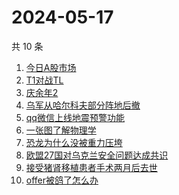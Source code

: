 # 2024-05-17

共 10 条

<!-- BEGIN ZHIHUSEARCH -->
<!-- 最后更新时间 Fri May 17 2024 01:03:51 GMT+0800 (China Standard Time) -->
1. [今日A股市场](https://www.zhihu.com/search?q=今日A股市场)
1. [T1对战TL](https://www.zhihu.com/search?q=T1对战TL)
1. [庆余年2](https://www.zhihu.com/search?q=庆余年2)
1. [乌军从哈尔科夫部分阵地后撤](https://www.zhihu.com/search?q=乌军从哈尔科夫部分阵地后撤)
1. [qq微信上线地震预警功能](https://www.zhihu.com/search?q=qq微信上线地震预警功能)
1. [一张图了解物理学](https://www.zhihu.com/search?q=一张图了解物理学)
1. [恐龙为什么没被重力压垮](https://www.zhihu.com/search?q=恐龙为什么没被重力压垮)
1. [欧盟27国对乌克兰安全问题达成共识](https://www.zhihu.com/search?q=欧盟27国对乌克兰安全问题达成共识)
1. [接受猪肾移植患者手术两月后去世](https://www.zhihu.com/search?q=接受猪肾移植患者手术两月后去世)
1. [offer被鸽了怎么办](https://www.zhihu.com/search?q=offer被鸽了怎么办)
<!-- END ZHIHUSEARCH -->
